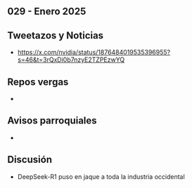 029 - Enero 2025
--

## Tweetazos y Noticias
* https://x.com/nvidia/status/1876484019535396955?s=46&t=3rQxDi0b7nzyE2TZPEzwYQ

## Repos vergas
* 
 
## Avisos parroquiales

* 

## Discusión
* DeepSeek-R1 puso en jaque a toda la industria occidental
